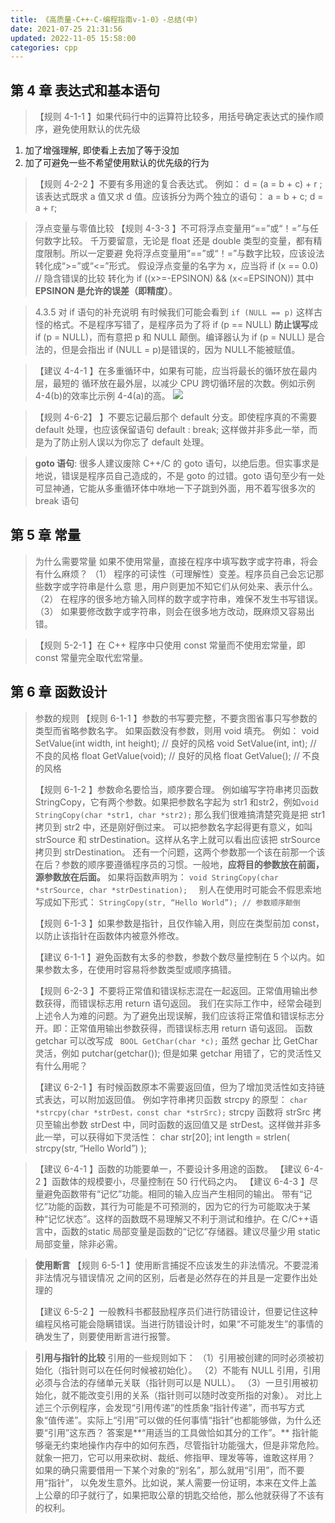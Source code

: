 ```yaml
---
title: 《高质量-C++-C-编程指南v-1-0》-总结(中)
date: 2021-07-25 21:31:56
updated: 2022-11-05 15:58:00
categories: cpp
---
```


## 第 4 章 表达式和基本语句

> 【规则 4-1-1 】如果代码行中的运算符比较多，用括号确定表达式的操作顺序，避免使用默认的优先级

1. 加了增强理解, 即使看上去加了等于没加
2. 加了可避免一些不希望使用默认的优先级的行为

> 【规则 4-2-2 】不要有多用途的复合表达式。
例如：
d = (a = b + c) + r ;
该表达式既求 a 值又求 d 值。应该拆分为两个独立的语句：
a = b + c;
d = a + r;

> 浮点变量与零值比较
【规则 4-3-3 】不可将浮点变量用“==”或“！=”与任何数字比较。
千万要留意，无论是 float 还是 double 类型的变量，都有精度限制。所以一定要避
免将浮点变量用“==”或“！=”与数字比较，应该设法转化成“>=”或“<=”形式。
假设浮点变量的名字为 x，应当将
if (x == 0.0) // 隐含错误的比较
转化为
if ((x>=-EPSINON) && (x<=EPSINON))
其中 **EPSINON 是允许的误差（即精度）**。

> 4.3.5 对 if 语句的补充说明
> 有时候我们可能会看到 ` if (NULL == p) ` 这样古怪的格式。不是程序写错了，是程序员为了将 if (p == NULL) **防止误写**成 if (p = NULL)，而有意把 p 和 NULL 颠倒。编译器认为 if (p = NULL) 是合法的，但是会指出 if (NULL = p)是错误的，因为 NULL不能被赋值。

> 【建议 4-4-1 】在多重循环中，如果有可能，应当将最长的循环放在最内层，最短的
循环放在最外层，以减少 CPU 跨切循环层的次数。例如示例 4-4(b)的效率比示例
4-4(a)的高。
![](https://upload-images.jianshu.io/upload_images/1662509-5a0c84b4ce17518c.png?imageMogr2/auto-orient/strip%7CimageView2/2/w/1240)

> 【规则 4-6-2】 】不要忘记最后那个 default 分支。即使程序真的不需要 default 处理，也应该保留语句 default : break; 这样做并非多此一举，而是为了防止别人误以为你忘了 default 处理。

> **goto 语句**: 很多人建议废除 C++/C 的 goto 语句，以绝后患。但实事求是地说，错误是程序员自己造成的，不是 goto 的过错。goto 语句至少有一处可显神通，它能从多重循环体中咻地一下子跳到外面，用不着写很多次的 break 语句

## 第 5 章 常量

> 为什么需要常量
如果不使用常量，直接在程序中填写数字或字符串，将会有什么麻烦？
（1） 程序的可读性（可理解性）变差。程序员自己会忘记那些数字或字符串是什么意
思，用户则更加不知它们从何处来、表示什么。
（2） 在程序的很多地方输入同样的数字或字符串，难保不发生书写错误。
（3） 如果要修改数字或字符串，则会在很多地方改动，既麻烦又容易出错。

> 【规则 5-2-1 】在 C++ 程序中只使用 const 常量而不使用宏常量，即 const 常量完全取代宏常量。

## 第 6 章 函数设计

> 参数的规则
【规则 6-1-1 】参数的书写要完整，不要贪图省事只写参数的类型而省略参数名字。
如果函数没有参数，则用 void 填充。
例如：
void SetValue(int width, int height); // 良好的风格
void SetValue(int, int); // 不良的风格
float GetValue(void); // 良好的风格
float GetValue(); // 不良的风格
>
> 【规则 6-1-2 】参数命名要恰当，顺序要合理。
例如编写字符串拷贝函数 StringCopy，它有两个参数。如果把参数名字起为 str1 和str2，例如`void StringCopy(char *str1, char *str2);`
那么我们很难搞清楚究竟是把 str1 拷贝到 str2 中，还是刚好倒过来。
可以把参数名字起得更有意义，如叫 strSource 和 strDestination。这样从名字上就可以看出应该把 strSource 拷贝到 strDestination。
还有一个问题，这两个参数那一个该在前那一个该在后？参数的顺序要遵循程序员的习惯。一般地，**应将目的参数放在前面，源参数放在后面。**
如果将函数声明为：
`void StringCopy(char *strSource, char *strDestination);  `
别人在使用时可能会不假思索地写成如下形式：
`StringCopy(str, “Hello World”); // 参数顺序颠倒`
>
> 【规则 6-1-3 】如果参数是指针，且仅作输入用，则应在类型前加 const，以防止该指针在函数体内被意外修改。
>
>【建议 6-1-1 】避免函数有太多的参数，参数个数尽量控制在 5 个以内。如果参数太多，在使用时容易将参数类型或顺序搞错。
>
> 【规则 6-2-3 】不要将正常值和错误标志混在一起返回。正常值用输出参数获得，而错误标志用 return 语句返回。
我们在实际工作中，经常会碰到上述令人为难的问题。为了避免出现误解，我们应该将正常值和错误标志分开。即：正常值用输出参数获得，而错误标志用 return 语句返回。
函数 getchar 可以改写成 ` BOOL GetChar(char *c);`
虽然 gechar 比 GetChar 灵活，例如 putchar(getchar()); 但是如果 getchar 用错了，它的灵活性又有什么用呢？
>
> 【建议 6-2-1 】有时候函数原本不需要返回值，但为了增加灵活性如支持链式表达，可以附加返回值。
例如字符串拷贝函数 strcpy 的原型：
`char *strcpy(char *strDest，const char *strSrc);`
strcpy 函数将 strSrc 拷贝至输出参数 strDest 中，同时函数的返回值又是 strDest。这样做并非多此一举，可以获得如下灵活性：
char str[20];
int length = strlen( strcpy(str, “Hello World”) );

> 【建议 6-4-1 】函数的功能要单一，不要设计多用途的函数。
> 【建议 6-4-2 】函数体的规模要小，尽量控制在 50 行代码之内。
> 【建议 6-4-3 】尽量避免函数带有“记忆”功能。相同的输入应当产生相同的输出。
带有“记忆”功能的函数，其行为可能是不可预测的，因为它的行为可能取决于某
种“记忆状态”。这样的函数既不易理解又不利于测试和维护。在 C/C++语言中，函数的static 局部变量是函数的“记忆”存储器。建议尽量少用 static 局部变量，除非必需。

> **使用断言**
> 【规则 6-5-1 】使用断言捕捉不应该发生的非法情况。不要混淆非法情况与错误情况
之间的区别，后者是必然存在的并且是一定要作出处理的
>
> 【建议 6-5-2 】一般教科书都鼓励程序员们进行防错设计，但要记住这种编程风格可能会隐瞒错误。当进行防错设计时，如果“不可能发生”的事情的确发生了，则要使用断言进行报警。

> **引用与指针的比较**
>引用的一些规则如下：
（1）引用被创建的同时必须被初始化（指针则可以在任何时候被初始化）。
（2）不能有 NULL 引用，引用必须与合法的存储单元关联（指针则可以是 NULL）。
（3）一旦引用被初始化，就不能改变引用的关系（指针则可以随时改变所指的对象）。
> 对比上述三个示例程序，会发现“引用传递”的性质象“指针传递”，而书写方式象“值传递”。实际上“引用”可以做的任何事情“指针”也都能够做，为什么还要“引用”这东西？
答案是**“用适当的工具做恰如其分的工作”。**
指针能够毫无约束地操作内存中的如何东西，尽管指针功能强大，但是非常危险。
就象一把刀，它可以用来砍树、裁纸、修指甲、理发等等，谁敢这样用？
如果的确只需要借用一下某个对象的“别名”，那么就用“引用”，而不要用“指针”，
以免发生意外。比如说，某人需要一份证明，本来在文件上盖上公章的印子就行了，如果把取公章的钥匙交给他，那么他就获得了不该有的权利。
